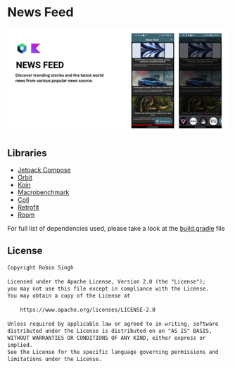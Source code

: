 # News Feed

![banner](./readme_images/banner.png)

## Libraries

- [Jetpack Compose](https://developer.android.com/jetpack/compose)
- [Orbit](https://orbit-mvi.org/)
- [Koin](https://insert-koin.io/)
- [Macrobenchmark](https://developer.android.com/topic/performance/benchmarking/macrobenchmark-overview)
- [Coil](https://coil-kt.github.io/coil/)
- [Retrofit](https://square.github.io/retrofit/)
- [Room](https://developer.android.com/reference/androidx/room/package-summary)

For full list of dependencies used, please take a look at the [build.gradle](/app/build.gradle) file

## License

```
Copyright Robin Singh

Licensed under the Apache License, Version 2.0 (the "License");
you may not use this file except in compliance with the License.
You may obtain a copy of the License at

    https://www.apache.org/licenses/LICENSE-2.0

Unless required by applicable law or agreed to in writing, software
distributed under the License is distributed on an "AS IS" BASIS,
WITHOUT WARRANTIES OR CONDITIONS OF ANY KIND, either express or implied.
See the License for the specific language governing permissions and
limitations under the License.
```
